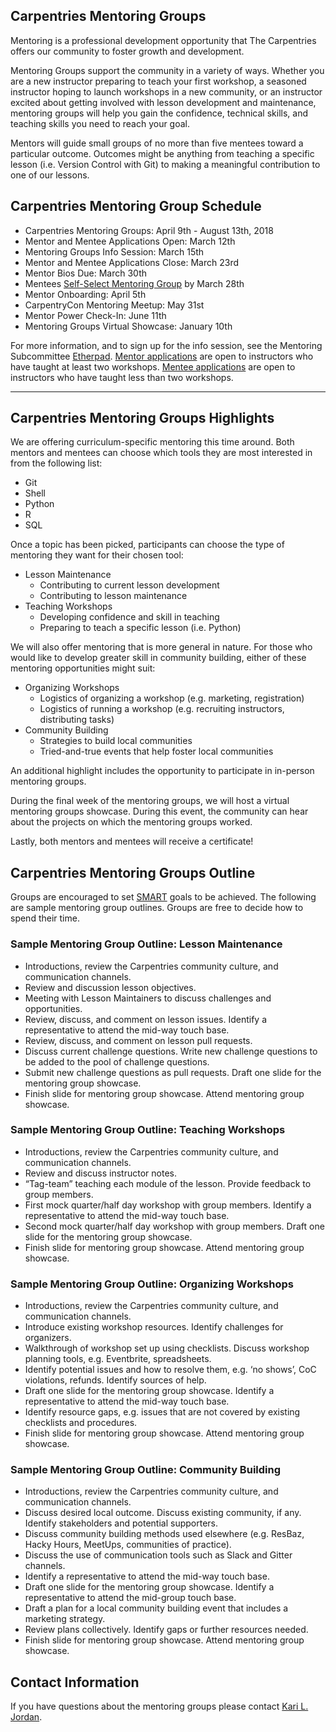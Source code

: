 ## Carpentries Mentoring Groups

Mentoring is a professional development opportunity that The Carpentries offers our community to foster growth and development.

Mentoring Groups support the community in a variety of ways. Whether you are a new instructor preparing to teach your first workshop, a seasoned instructor hoping to launch workshops in a new community, or an instructor excited about getting involved with lesson development and maintenance, mentoring groups will help you gain the confidence, technical skills, and teaching skills you need to reach your goal. 

Mentors will guide small groups of no more than five mentees toward a particular outcome. Outcomes might be anything from teaching a specific lesson (i.e. Version Control with Git) to making a meaningful contribution to one of our lessons.  

## Carpentries Mentoring Group Schedule  

+ Carpentries Mentoring Groups: April 9th - August 13th, 2018  
+ Mentor and Mentee Applications Open: March 12th
+ Mentoring Groups Info Session: March 15th
+ Mentor and Mentee Applications Close: March 23rd
+ Mentor Bios Due: March 30th
+ Mentees [Self-Select Mentoring Group](http://pad.software-carpentry.org/mentoring-groups) by March 28th
+ Mentor Onboarding: April 5th
+ CarpentryCon Mentoring Meetup: May 31st 
+ Mentor Power Check-In: June 11th  
+ Mentoring Groups Virtual Showcase: January 10th  

For more information, and to sign up for the info session, see the Mentoring Subcommittee [Etherpad](http://pad.software-carpentry.org/scf-mentoring). [Mentor applications](https://goo.gl/forms/SO6qtGmAP7d6sIJL2) are open to instructors who have taught at least two workshops. [Mentee applications](https://goo.gl/forms/oM23ahltliI9t96T2) are open to instructors who have taught less than two workshops.
____________________________________________________________________________

## Carpentries Mentoring Groups Highlights  

We are offering curriculum-specific mentoring this time around. Both mentors and mentees can choose which tools they are most interested in from the following list:
+ Git  
+ Shell  
+ Python  
+ R  
+ SQL

Once a topic has been picked, participants can choose the type of mentoring they want for their chosen tool:
+ Lesson Maintenance  
  - Contributing to current lesson development  
  - Contributing to lesson maintenance  
+ Teaching Workshops  
  - Developing confidence and skill in teaching  
  - Preparing to teach a specific lesson (i.e. Python)  

We will also offer mentoring that is more general in nature. For those who would like to develop greater skill in community building, either of these mentoring opportunities might suit:
+ Organizing Workshops   
  - Logistics of organizing a workshop (e.g. marketing, registration)  
  - Logistics of running a workshop (e.g. recruiting instructors, distributing tasks)  
+ Community Building  
  - Strategies to build local communities  
  - Tried-and-true events that help foster local communities  

An additional highlight includes the opportunity to participate in in-person mentoring groups. 

During the final week of the mentoring groups, we will host a virtual mentoring groups showcase. During this event, the community can hear about the projects on which the mentoring groups worked.

Lastly, both mentors and mentees will receive a certificate! 

## Carpentries Mentoring Groups Outline   

Groups are encouraged to set [SMART](http://www.hr.virginia.edu/uploads/documents/media/Writing_SMART_Goals.pdf) goals to be achieved. The following are sample mentoring group outlines. Groups are free to decide how to spend their time.

### Sample Mentoring Group Outline: Lesson Maintenance
+ Introductions, review the Carpentries community culture, and communication channels.  
+ Review and discussion lesson objectives.  
+ Meeting with Lesson Maintainers to discuss challenges and opportunities.  
+ Review, discuss, and comment on lesson issues. Identify a representative to attend the mid-way touch base.  
+ Review, discuss, and comment on lesson pull requests.  
+ Discuss current challenge questions. Write new challenge questions to be added to the pool of challenge questions.  
+ Submit new challenge questions as pull requests. Draft one slide for the mentoring group showcase.  
+ Finish slide for mentoring group showcase. Attend mentoring group showcase.  

### Sample Mentoring Group Outline: Teaching Workshops
+ Introductions, review the Carpentries community culture, and communication channels.  
+ Review and discuss instructor notes.  
+ “Tag-team” teaching each module of the lesson. Provide feedback to group members.  
+ First mock quarter/half day workshop with group members. Identify a representative to attend the mid-way touch base.     
+ Second mock quarter/half day workshop with group members. Draft one slide for the mentoring group showcase.  
+ Finish slide for mentoring group showcase. Attend mentoring group showcase.  

### Sample Mentoring Group Outline: Organizing Workshops
+ Introductions, review the Carpentries community culture, and communication channels.  
+ Introduce existing workshop resources. Identify challenges for organizers.  
+ Walkthrough of workshop set up using checklists. Discuss workshop planning tools, e.g. Eventbrite, spreadsheets.    
+ Identify potential issues and how to resolve them, e.g. ‘no shows’, CoC violations, refunds. Identify sources of help.  
+ Draft one slide for the mentoring group showcase. Identify a representative to attend the mid-way touch base.
+ Identify resource gaps, e.g. issues that are not covered by existing checklists and procedures.     
+ Finish slide for mentoring group showcase. Attend mentoring group showcase.  

### Sample Mentoring Group Outline: Community Building
+ Introductions, review the Carpentries community culture, and communication channels.  
+ Discuss desired local outcome. Discuss existing community, if any. Identify stakeholders and potential supporters.  
+ Discuss community building methods used elsewhere (e.g. ResBaz, Hacky Hours, MeetUps, communities of practice). 
+ Discuss the use of communication tools such as Slack and Gitter channels.    
+ Identify a representative to attend the mid-way touch base.  
+ Draft one slide for the mentoring group showcase. Identify a representative to attend the mid-group touch base. 
+ Draft a plan for a local community building event that includes a marketing strategy.  
+ Review plans collectively. Identify gaps or further resources needed.  
+ Finish slide for mentoring group showcase. Attend mentoring group showcase.  

## Contact Information
If you have questions about the mentoring groups please contact [Kari L. Jordan](mailto:kariljordan@carpentries.org?subject=Mentoring%20Groups).
